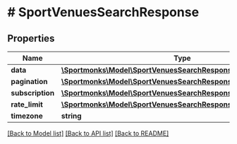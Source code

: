 # # SportVenuesSearchResponse

## Properties

Name | Type | Description | Notes
------------ | ------------- | ------------- | -------------
**data** | [**\Sportmonks\Model\SportVenuesSearchResponseDataInner[]**](SportVenuesSearchResponseDataInner.md) |  | [optional]
**pagination** | [**\Sportmonks\Model\SportVenuesSearchResponsePagination**](SportVenuesSearchResponsePagination.md) |  | [optional]
**subscription** | [**\Sportmonks\Model\SportVenuesSearchResponseSubscriptionInner[]**](SportVenuesSearchResponseSubscriptionInner.md) |  | [optional]
**rate_limit** | [**\Sportmonks\Model\SportVenuesSearchResponseRateLimit**](SportVenuesSearchResponseRateLimit.md) |  | [optional]
**timezone** | **string** |  | [optional]

[[Back to Model list]](../../README.md#models) [[Back to API list]](../../README.md#endpoints) [[Back to README]](../../README.md)
